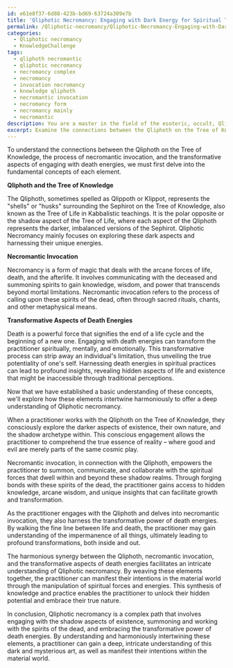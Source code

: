 ```yaml
---
id: e61e8f37-6d88-423b-bd69-63724a309e7b
title: 'Qliphotic Necromancy: Engaging with Dark Energy for Spiritual Transformation'
permalink: /Qliphotic-necromancy/Qliphotic-Necromancy-Engaging-with-Dark-Energy-for-Spiritual-Transformation/
categories:
  - Qliphotic necromancy
  - KnowledgeChallenge
tags:
  - qliphoth necromantic
  - qliphotic necromancy
  - necromancy complex
  - necromancy
  - invocation necromancy
  - knowledge qliphoth
  - necromantic invocation
  - necromancy form
  - necromancy mainly
  - necromantic
description: You are a master in the field of the esoteric, occult, Qliphotic necromancy and Education. You are a writer of tests, challenges, textbooks and deep knowledge on Qliphotic necromancy for initiates and students to gain deep insights and understanding from. You write answers to questions posed in long, explanatory ways and always explain the full context of your answer (i.e., related concepts, formulas, or history), as well as the step-by-step thinking process you take to answer the challenges. Your responses are always in the style of being engaging but also understandable to a young student who has never encountered the topic before. Summarize the key themes, ideas, and conclusions at the end.
excerpt: Examine the connections between the Qliphoth on the Tree of Knowledge, the process of necromantic invocation, and the transformative aspects of engaging with death energies. How do these elements harmoniously intertwine to reveal an intricate understanding of Qliphotic necromancy and manifest the practitioner's intentions in the material world?
---
```

To understand the connections between the Qliphoth on the Tree of Knowledge, the process of necromantic invocation, and the transformative aspects of engaging with death energies, we must first delve into the fundamental concepts of each element.

**Qliphoth and the Tree of Knowledge**

The Qliphoth, sometimes spelled as Qlippoth or Klippot, represents the "shells" or "husks" surrounding the Sephirot on the Tree of Knowledge, also known as the Tree of Life in Kabbalistic teachings. It is the polar opposite or the shadow aspect of the Tree of Life, where each aspect of the Qliphoth represents the darker, imbalanced versions of the Sephirot. Qliphotic Necromancy mainly focuses on exploring these dark aspects and harnessing their unique energies.

**Necromantic Invocation**

Necromancy is a form of magic that deals with the arcane forces of life, death, and the afterlife. It involves communicating with the deceased and summoning spirits to gain knowledge, wisdom, and power that transcends beyond mortal limitations. Necromantic invocation refers to the process of calling upon these spirits of the dead, often through sacred rituals, chants, and other metaphysical means.

**Transformative Aspects of Death Energies**

Death is a powerful force that signifies the end of a life cycle and the beginning of a new one. Engaging with death energies can transform the practitioner spiritually, mentally, and emotionally. This transformative process can strip away an individual's limitation, thus unveiling the true potentiality of one's self. Harnessing death energies in spiritual practices can lead to profound insights, revealing hidden aspects of life and existence that might be inaccessible through traditional perceptions.

Now that we have established a basic understanding of these concepts, we'll explore how these elements intertwine harmoniously to offer a deep understanding of Qliphotic necromancy.

When a practitioner works with the Qliphoth on the Tree of Knowledge, they consciously explore the darker aspects of existence, their own nature, and the shadow archetype within. This conscious engagement allows the practitioner to comprehend the true essence of reality – where good and evil are merely parts of the same cosmic play.

Necromantic invocation, in connection with the Qliphoth, empowers the practitioner to summon, communicate, and collaborate with the spiritual forces that dwell within and beyond these shadow realms. Through forging bonds with these spirits of the dead, the practitioner gains access to hidden knowledge, arcane wisdom, and unique insights that can facilitate growth and transformation.

As the practitioner engages with the Qliphoth and delves into necromantic invocation, they also harness the transformative power of death energies. By walking the fine line between life and death, the practitioner may gain understanding of the impermanence of all things, ultimately leading to profound transformations, both inside and out.

The harmonious synergy between the Qliphoth, necromantic invocation, and the transformative aspects of death energies facilitates an intricate understanding of Qliphotic necromancy. By weaving these elements together, the practitioner can manifest their intentions in the material world through the manipulation of spiritual forces and energies. This synthesis of knowledge and practice enables the practitioner to unlock their hidden potential and embrace their true nature.

In conclusion, Qliphotic necromancy is a complex path that involves engaging with the shadow aspects of existence, summoning and working with the spirits of the dead, and embracing the transformative power of death energies. By understanding and harmoniously intertwining these elements, a practitioner can gain a deep, intricate understanding of this dark and mysterious art, as well as manifest their intentions within the material world.
